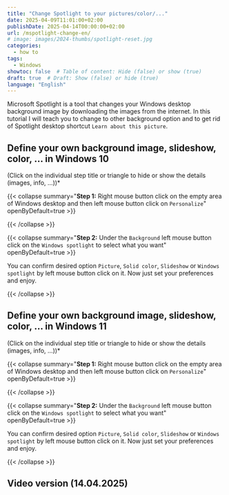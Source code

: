 ```yaml
---
title: "Change Spotlight to your pictures/color/..."
date: 2025-04-09T11:01:00+02:00
publishDate: 2025-04-14T00:00:00+02:00
url: /mspotlight-change-en/
# image: images/2024-thumbs/spotlight-reset.jpg
categories: 
  - how to
tags: 
  - Windows
showtoc: false  # Table of content: Hide (false) or show (true)
draft: true  # Draft: Show (false) or hide (true)
language: "English"
---
```


Microsoft Spotlight is a tool that changes your Windows desktop background image by downloading the images from the internet. In this tutorial I will teach you to change to other background option and to get rid of Spotlight desktop shortcut `Learn about this picture`.

## Define your own background image, slideshow, color, ... in Windows 10

(Click on the individual step title or triangle to hide or show the details (images, info, ...))*

{{< collapse summary="**Step 1:** Right mouse button click on the empty area of Windows desktop and then left mouse button click on `Personalize`" openByDefault=true >}}

 

{{< /collapse >}}

{{< collapse summary="**Step 2:** Under the `Background` left mouse button click on the `Windows spotlight` to select what you want" openByDefault=true >}}

 You can confirm desired option `Picture`, `Solid color`, `Slideshow` or `Windows spotlight` by left mouse button click on it. Now just set your preferences and enjoy.

{{< /collapse >}}

## Define your own background image, slideshow, color, ... in Windows 11

(Click on the individual step title or triangle to hide or show the details (images, info, ...))*

{{< collapse summary="**Step 1:** Right mouse button click on the empty area of Windows desktop and then left mouse button click on `Personalize`" openByDefault=true >}}

 

{{< /collapse >}}

{{< collapse summary="**Step 2:** Under the `Background` left mouse button click on the `Windows spotlight` to select what you want" openByDefault=true >}}

 You can confirm desired option `Picture`, `Solid color`, `Slideshow` or `Windows spotlight` by left mouse button click on it. Now just set your preferences and enjoy.

{{< /collapse >}}

## Video version (14.04.2025)
<!--
{{< youtube "" >}}
-->